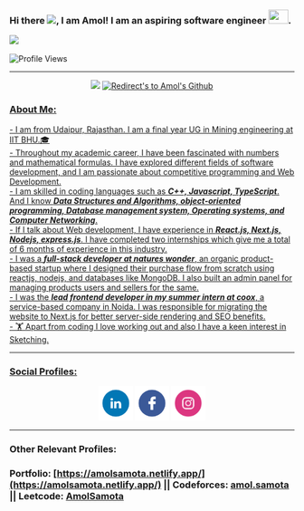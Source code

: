 ### Hi there <img src="https://media.giphy.com/media/hvRJCLFzcasrR4ia7z/giphy.gif" width="25px">, I am Amol!  I am an aspiring software engineer <img src="https://raw.githubusercontent.com/TheDudeThatCode/TheDudeThatCode/master/Assets/Developer.gif" width=35 height=25>.

<img src="https://img.shields.io/github/followers/AmolSamota?style=social"/>

![Profile Views](https://gpvc.arturio.dev/AmolSamota)


---
<p align="centre">
 
 <div align = "center">
  
  <a href="https://github.com/AmolSamota" title="Redirect's to AmolSamota's Github">
  <img width="49%" src="https://github-readme-stats.vercel.app/api?username=AmolSamota&show_icons=true&theme=radical&count_private=true" /></a>

  <a href="https://github.com/AmolSamota">
  <img width="49%" title="Redirect's to Amol's Github" src="https://github-readme-streak-stats.herokuapp.com/?user=AmolSamota&theme=radical" /></a>
  <a href ="https://github.com/AmolSamota" title="Redirect's to AmolSamota's Github">
  
  </div>
 <div align = "center">
  
  </div>

</p>

### About Me:

<p>
- I am from Udaipur, Rajasthan. I am a final year UG in Mining engineering at IIT BHU.🎓 <br />
- Throughout my academic career, I have been fascinated with numbers and mathematical formulas. I have explored different fields of software development, and I am passionate about competitive programming and Web Development. <br />
 - I am skilled in coding languages such as <i><b>C++, Javascript, TypeScript</b></i>. And I know <i><b>Data Structures and Algorithms, object-oriented programming, Database management system, Operating systems, and Computer Networking</b></i>. <br />
- If I talk about Web development, I have experience in <i><b>React.js, Next.js, Nodejs, express.js</b></i>. I have completed two internships which give me a total of 6 months of experience in this industry. <br />
- I was a <i><b>full-stack developer at natures wonder</b></i>, an organic product-based startup where I designed their purchase flow from scratch using reactjs, nodejs, and databases like MongoDB. I also built an admin panel for managing products users and sellers for the same. <br />
- I was the <i><b>lead frontend developer in my summer intern at coox</b></i>, a service-based company in Noida. I was responsible for migrating the website to Next.js for better server-side rendering and SEO benefits.<br />
- 🏋 Apart from coding I love working out and also I have a keen interest in Sketching.

 </p>

---

### Social Profiles:
<p align="center">
 <a href="https://www.linkedin.com/in/amol-samota-070b38178/"><img src="https://github.com/aritraroy/social-icons/blob/master/linkedin-icon.png?raw=true" width="60"></a>
<a href="https://www.facebook.com/amol.samota"><img src="https://github.com/aritraroy/social-icons/blob/master/facebook-icon.png?raw=true" width="60"></a>
<a href="https://www.instagram.com/amol.samota/"><img src="https://github.com/aritraroy/social-icons/blob/master/instagram-icon.png?raw=true" width="60"></a>
</p>

---
### Other Relevant Profiles:
### Portfolio: [https://amolsamota.netlify.app/](https://amolsamota.netlify.app/) || Codeforces: [amol.samota](https://codeforces.com/profile/amol.samota) || Leetcode: [AmolSamota](https://leetcode.com/AmolSamota/)

